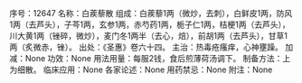 序号：12647
名称：白蒺藜散
组成：白蒺藜1两（微炒，去刺），白鲜皮1两，防风1两（去芦头），子芩1两，玄参1两，赤芍药1两，栀子仁1两，桔梗1两（去芦头），川大黄1两（锉碎，微炒），麦门冬1两半（去心，焙），前胡1两（去芦头），甘草1两（炙微赤，锉）。
出处：《圣惠》卷六十四。
主治：热毒疮瘙痒，心神壅躁。
加减：None
功效：None
用法用量：每服2钱，食后煎薄荷汤调下。
制备方法：上为细散。
临床应用：None
各家论述：None
用药禁忌：None
附注：None
